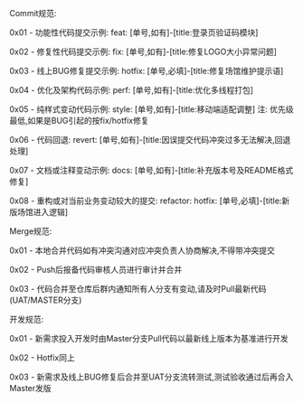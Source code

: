 Commit规范:

0x01 - 功能性代码提交示例:  feat: [单号,如有]-[title:登录页验证码模块]

0x02 - 修复性代码提交示例:  fix: [单号,如有]-[title:修复LOGO大小异常问题]

0x03 - 线上BUG修复提交示例:  hotfix: [单号,必填]-[title:修复场馆维护提示语]

0x04 - 优化及架构代码示例:  perf: [单号,如有]-[title:优化多线程打包]

0x05 -  纯样式变动代码示例:  style:  [单号,如有]-[title:移动端适配调整]  注: 优先级最低,如果是BUG引起的按fix/hotfix修复

0x06 -  代码回退: revert: [单号,如有]-[title:因误提交代码冲突过多无法解决,回退处理]

0x07 -  文档或注释变动示例: docs: [单号,如有]-[title:补充版本号及README格式修复]

0x08 -  重构或对当前业务变动较大的提交: refactor: hotfix: [单号,必填]-[title:新版场馆进入逻辑]

 

Merge规范:

0x01 - 本地合并代码如有冲突沟通对应冲突负责人协商解决,不得带冲突提交

0x02 - Push后报备代码审核人员进行审计并合并

0x03 - 代码合并至仓库后群内通知所有人分支有变动,请及时Pull最新代码 (UAT/MASTER分支)

 

开发规范:

0x01 - 新需求投入开发时由Master分支Pull代码以最新线上版本为基准进行开发

0x02 - Hotfix同上

0x03 - 新需求及线上BUG修复后合并至UAT分支流转测试,测试验收通过后再合入Master发版

